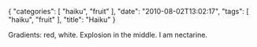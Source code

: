 {
    "categories": [
        "haiku", 
        "fruit"
    ], 
    "date": "2010-08-02T13:02:17", 
    "tags": [
        "haiku", 
        "fruit"
    ], 
    "title": "Haiku"
}

Gradients: red, white.
Explosion in the middle.
I am nectarine.